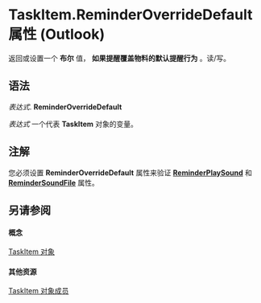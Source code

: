 
# TaskItem.ReminderOverrideDefault 属性 (Outlook)

返回或设置一个 **布尔** 值， **如果提醒覆盖物料的默认提醒行为** 。读/写。


## 语法

 _表达式_. **ReminderOverrideDefault**

 _表达式_ 一个代表 **TaskItem** 对象的变量。


## 注解

您必须设置 **ReminderOverrideDefault** 属性来验证 **[ReminderPlaySound](22698193-bc36-c2fb-3ee1-d04d1e3a15a6.md)** 和 **[ReminderSoundFile](29bfa689-08b6-f963-9ecb-3744b1032062.md)** 属性。


## 另请参阅


#### 概念


[TaskItem 对象](5df8cfa5-5460-a5a1-a130-ba5bca1a0091.md)
#### 其他资源


[TaskItem 对象成员](97234a76-2fc5-bbe4-2e14-25ae18694fc9.md)